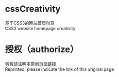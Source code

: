 # cssCreativity
基于CSS3的网站首页创意<br>
CSS3 website homepage creativity
# 授权（authorize）
转载请注明本原创页面链接<br>
Reprinted, please indicate the link of this original page
